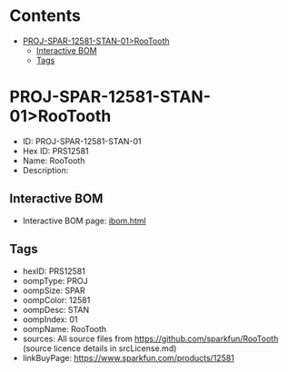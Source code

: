 



Contents
========

* [PROJ-SPAR-12581-STAN-01>RooTooth](#proj-spar-12581-stan-01rootooth)
	* [Interactive BOM](#interactive-bom)
	* [Tags](#tags)

# PROJ-SPAR-12581-STAN-01>RooTooth

- ID: PROJ-SPAR-12581-STAN-01
- Hex ID: PRS12581
- Name: RooTooth
- Description: 

## Interactive BOM

- Interactive BOM page: [ibom.html](kicad/bom/ibom.html)

## Tags

- hexID: PRS12581
- oompType: PROJ
- oompSize: SPAR
- oompColor: 12581
- oompDesc: STAN
- oompIndex: 01
- oompName: RooTooth
- sources: All source files from https://github.com/sparkfun/RooTooth (source licence details in srcLicense.md)
- linkBuyPage: https://www.sparkfun.com/products/12581

